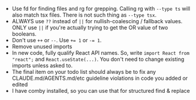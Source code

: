 - Use fd for finding files and rg for grepping. Calling rg with `--type ts` will
  also match tsx files. There is not such thing as `--type tsx`.
- ALWAYS use `??` instead of `||` for nullish-coalescing / fallback values. ONLY
  use `||` if you're actually trying to get the OR value of two booleans.
- Don't use `++` or `--`. Use `+= 1` or `-= 1`.
- Remove unused imports
- In new code, fully qualify React API names. So, write `import React from "react";` and `React.useState(...)`. You don't need to change existing imports unless asked to.
- The final item on your todo list should always be to fix any CLAUDE.md/AGENTS.md/etc guideline violations in code you added or edited
- I have comby installed, so you can use that for structured find & replace

